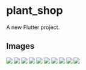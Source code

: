 # plant_shop

A new Flutter project.

## Images
![](uiux-pics/photo1.jpg)
![](uiux-pics/photo2.jpg)
![](uiux-pics/photo3.jpg)
![](uiux-pics/photo4.jpg)
![](uiux-pics/photo5.jpg)
![](uiux-pics/photo6.jpg)
![](uiux-pics/photo7.jpg)
![](uiux-pics/photo8.jpg)
![](uiux-pics/photo9.jpg)
![](uiux-pics/photo10.jpg)
